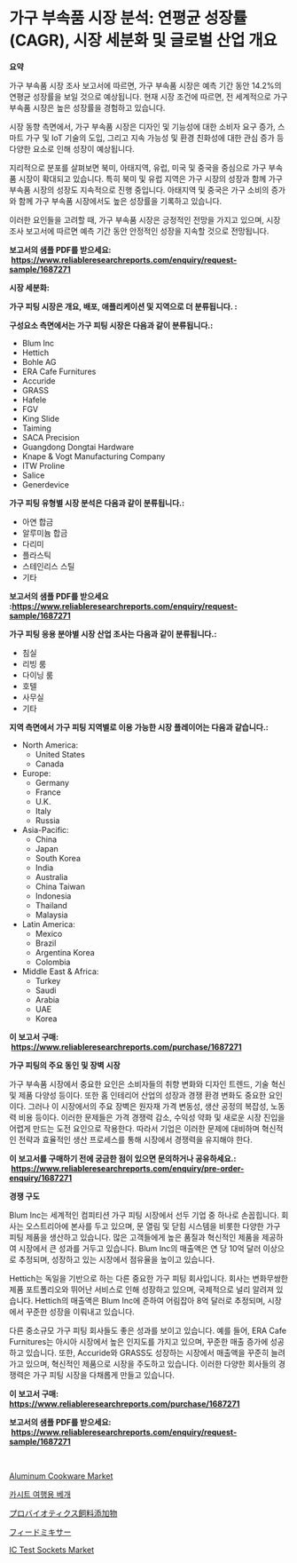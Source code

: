 <p><h1>가구 부속품 시장 분석: 연평균 성장률(CAGR), 시장 세분화 및 글로벌 산업 개요</h1></p><p><strong>요약</strong></p>
<p><p>가구 부속품 시장 조사 보고서에 따르면, 가구 부속품 시장은 예측 기간 동안 14.2%의 연평균 성장률을 보일 것으로 예상됩니다. 현재 시장 조건에 따르면, 전 세계적으로 가구 부속품 시장은 높은 성장률을 경험하고 있습니다.</p><p>시장 동향 측면에서, 가구 부속품 시장은 디자인 및 기능성에 대한 소비자 요구 증가, 스마트 가구 및 IoT 기술의 도입, 그리고 지속 가능성 및 환경 친화성에 대한 관심 증가 등 다양한 요소로 인해 성장이 예상됩니다.</p><p>지리적으로 분포를 살펴보면 북미, 아태지역, 유럽, 미국 및 중국을 중심으로 가구 부속품 시장이 확대되고 있습니다. 특히 북미 및 유럽 지역은 가구 시장의 성장과 함께 가구 부속품 시장의 성장도 지속적으로 진행 중입니다. 아태지역 및 중국은 가구 소비의 증가와 함께 가구 부속품 시장에서도 높은 성장률을 기록하고 있습니다.</p><p>이러한 요인들을 고려할 때, 가구 부속품 시장은 긍정적인 전망을 가지고 있으며, 시장 조사 보고서에 따르면 예측 기간 동안 안정적인 성장을 지속할 것으로 전망됩니다.</p></p>
<p><strong>보고서의 샘플 PDF를 받으세요: &nbsp;<a href="https://www.reliableresearchreports.com/enquiry/request-sample/1687271">https://www.reliableresearchreports.com/enquiry/request-sample/1687271</a></strong></p>
<p><strong>시장 세분화:</strong></p>
<p><strong> 가구 피팅 시장은 개요, 배포, 애플리케이션 및 지역으로 더 분류됩니다. :</strong></p>
<p><strong>구성요소 측면에서는 가구 피팅 시장은 다음과 같이 분류됩니다.:</strong></p>
<p><ul><li>Blum Inc</li><li>Hettich</li><li>Bohle AG</li><li>ERA Cafe Furnitures</li><li>Accuride</li><li>GRASS</li><li>Hafele</li><li>FGV</li><li>King Slide</li><li>Taiming</li><li>SACA Precision</li><li>Guangdong Dongtai Hardware</li><li>Knape & Vogt Manufacturing Company</li><li>ITW Proline</li><li>Salice</li><li>Generdevice</li></ul></p>
<p><strong> 가구 피팅 유형별 시장 분석은 다음과 같이 분류됩니다.:</strong></p>
<p><ul><li>아연 합금</li><li>알루미늄 합금</li><li>다리미</li><li>플라스틱</li><li>스테인리스 스틸</li><li>기타</li></ul></p>
<p><strong>보고서의 샘플 PDF를 받으세요 :<a href="https://www.reliableresearchreports.com/enquiry/request-sample/1687271">https://www.reliableresearchreports.com/enquiry/request-sample/1687271</a></strong></p>
<p><strong> 가구 피팅 응용 분야별 시장 산업 조사는 다음과 같이 분류됩니다.:</strong></p>
<p><ul><li>침실</li><li>리빙 룸</li><li>다이닝 룸</li><li>호텔</li><li>사무실</li><li>기타</li></ul></p>
<p><strong>지역 측면에서 가구 피팅 지역별로 이용 가능한 시장 플레이어는 다음과 같습니다.:</strong></p>
<p><ul>
    <li>
        North America:
        <ul>
            <li>United States</li>
            <li>Canada</li>
        </ul>
    </li>
    <li>
        Europe:
        <ul>
            <li>Germany</li>
            <li>France</li>
            <li>U.K.</li>
            <li>Italy</li>
            <li>Russia</li>
        </ul>
    </li>
    <li>
        Asia-Pacific:
        <ul>
            <li>China</li>
            <li>Japan</li>
            <li>South Korea</li>
            <li>India</li>
            <li>Australia</li>
            <li>China Taiwan</li>
            <li>Indonesia</li>
            <li>Thailand</li>
            <li>Malaysia</li>
        </ul>
    </li>
    <li>
        Latin America:
        <ul>
            <li>Mexico</li>
            <li>Brazil</li>
            <li>Argentina Korea</li>
            <li>Colombia</li>
        </ul>
    </li>
    <li>
        Middle East & Africa:
        <ul>
            <li>Turkey</li>
            <li>Saudi</li>
            <li>Arabia</li>
            <li>UAE</li>
            <li>Korea</li>
        </ul>
    </li>
    </ul></p>
<p><strong>이 보고서 구매: &nbsp;<a href="https://www.reliableresearchreports.com/purchase/1687271">https://www.reliableresearchreports.com/purchase/1687271</a></strong></p>
<p><strong>가구 피팅의 주요 동인 및 장벽 시장</strong></p>
<p><p>가구 부속품 시장에서 중요한 요인은 소비자들의 취향 변화와 디자인 트렌드, 기술 혁신 및 제품 다양성 등이다. 또한 홈 인테리어 산업의 성장과 경쟁 환경 변화도 중요한 요인이다. 그러나 이 시장에서의 주요 장벽은 원자재 가격 변동성, 생산 공정의 복잡성, 노동력 비용 등이다. 이러한 문제들은 가격 경쟁력 감소, 수익성 약화 및 새로운 시장 진입을 어렵게 만드는 도전 요인으로 작용한다. 따라서 기업은 이러한 문제에 대비하며 혁신적인 전략과 효율적인 생산 프로세스를 통해 시장에서 경쟁력을 유지해야 한다.</p></p>
<p><strong>이 보고서를 구매하기 전에 궁금한 점이 있으면 문의하거나 공유하세요.: &nbsp;<a href="https://www.reliableresearchreports.com/enquiry/pre-order-enquiry/1687271">https://www.reliableresearchreports.com/enquiry/pre-order-enquiry/1687271</a></strong></p>
<p><strong>경쟁 구도</strong></p>
<p><p>Blum Inc는 세계적인 컴피티션 가구 피팅 시장에서 선두 기업 중 하나로 손꼽힙니다. 회사는 오스트리아에 본사를 두고 있으며, 문 열림 및 닫힘 시스템을 비롯한 다양한 가구 피팅 제품을 생산하고 있습니다. 많은 고객들에게 높은 품질과 혁신적인 제품을 제공하여 시장에서 큰 성과를 거두고 있습니다. Blum Inc의 매출액은 연 당 10억 달러 이상으로 추정되며, 성장하고 있는 시장에서 점유율을 높이고 있습니다.</p><p>Hettich는 독일을 기반으로 하는 다른 중요한 가구 피팅 회사입니다. 회사는 변화무쌍한 제품 포트폴리오와 뛰어난 서비스로 인해 성장하고 있으며, 국제적으로 널리 알려져 있습니다. Hettich의 매출액은 Blum Inc에 준하여 어림잡아 8억 달러로 추정되며, 시장에서 꾸준한 성장을 이뤄내고 있습니다.</p><p>다른 중소규모 가구 피팅 회사들도 좋은 성과를 보이고 있습니다. 예를 들어, ERA Cafe Furnitures는 아시아 시장에서 높은 인지도를 가지고 있으며, 꾸준한 매출 증가에 성공하고 있습니다. 또한, Accuride와 GRASS도 성장하는 시장에서 매출액을 꾸준히 늘려가고 있으며, 혁신적인 제품으로 시장을 주도하고 있습니다. 이러한 다양한 회사들의 경쟁력은 가구 피팅 시장을 다채롭게 만들고 있습니다.</p></p>
<p><strong>이 보고서 구매: &nbsp; <a href="https://www.reliableresearchreports.com/purchase/1687271">https://www.reliableresearchreports.com/purchase/1687271</a></strong></p>
<p><strong>보고서의 샘플 PDF를 받으세요: &nbsp;<a href="https://www.reliableresearchreports.com/enquiry/request-sample/1687271">https://www.reliableresearchreports.com/enquiry/request-sample/1687271</a></strong><strong></strong></p>
<p>&nbsp;</p>
<p><p><a href="https://github.com/yemakinde/Market-Research-Report-List-1/blob/main/aluminum-cookware-market.md">Aluminum Cookware Market</a></p><p><a href="https://github.com/crfsywufhm81415/Market-Research-Report-List-1/blob/main/10811822504.md">카시트 여행용 베개</a></p><p><a href="https://github.com/zekaoe592392/Market-Research-Report-List-1/blob/main/84425762872.md">プロバイオティクス飼料添加物</a></p><p><a href="https://github.com/cnnriuez22368/Market-Research-Report-List-1/blob/main/69064502873.md">フィードミキサー</a></p><p><a href="https://issuu.com/reportprime-2/docs/ic-test-sockets-market-size-2030.pptx">IC Test Sockets Market</a></p></p>